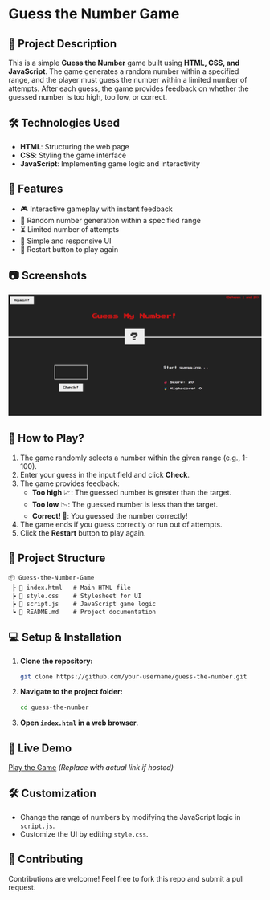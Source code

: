 # Guess the Number Game

## 🎯 Project Description
This is a simple **Guess the Number** game built using **HTML, CSS, and JavaScript**. The game generates a random number within a specified range, and the player must guess the number within a limited number of attempts. After each guess, the game provides feedback on whether the guessed number is too high, too low, or correct.

## 🛠️ Technologies Used
- **HTML**: Structuring the web page
- **CSS**: Styling the game interface
- **JavaScript**: Implementing game logic and interactivity

## 🚀 Features
- 🎮 Interactive gameplay with instant feedback
- 🔢 Random number generation within a specified range
- ⏳ Limited number of attempts
- 🎨 Simple and responsive UI
- 🔄 Restart button to play again

## 📷 Screenshots
![Game Preview](screenshots/Game-UI.png)

## 📜 How to Play?
1. The game randomly selects a number within the given range (e.g., 1-100).
2. Enter your guess in the input field and click **Check**.
3. The game provides feedback:
   - **Too high** 📈: The guessed number is greater than the target.
   - **Too low** 📉: The guessed number is less than the target.
   - **Correct! 🎉**: You guessed the number correctly!
4. The game ends if you guess correctly or run out of attempts.
5. Click the **Restart** button to play again.

## 📂 Project Structure
```
📦 Guess-the-Number-Game
 ┣ 📜 index.html   # Main HTML file
 ┣ 📜 style.css    # Stylesheet for UI
 ┣ 📜 script.js    # JavaScript game logic
 ┗ 📜 README.md    # Project documentation
```

## 💻 Setup & Installation
1. **Clone the repository:**
   ```sh
   git clone https://github.com/your-username/guess-the-number.git
   ```
2. **Navigate to the project folder:**
   ```sh
   cd guess-the-number
   ```
3. **Open `index.html` in a web browser**.

## 🌟 Live Demo
[Play the Game](https://your-username.github.io/guess-the-number/) *(Replace with actual link if hosted)*

## 🛠️ Customization
- Change the range of numbers by modifying the JavaScript logic in `script.js`.
- Customize the UI by editing `style.css`.

## 🤝 Contributing
Contributions are welcome! Feel free to fork this repo and submit a pull request.
